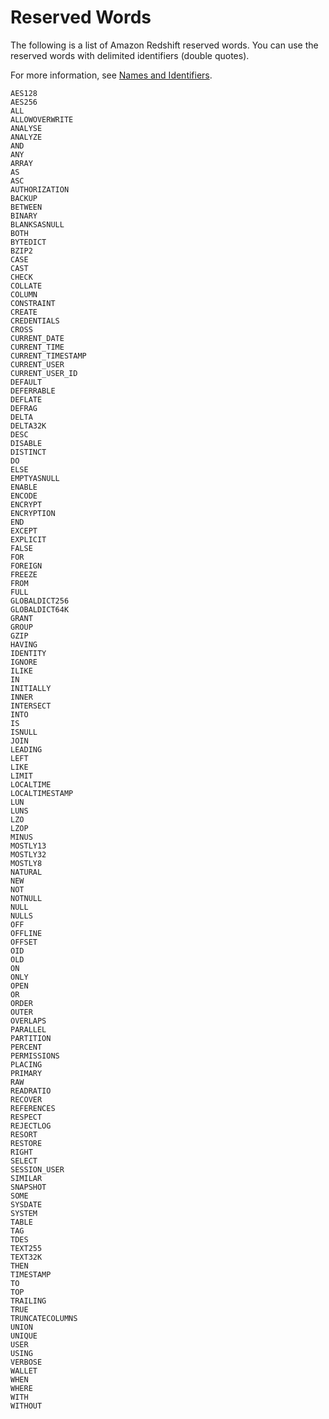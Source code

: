 # Reserved Words<a name="r_pg_keywords"></a>

The following is a list of Amazon Redshift reserved words\. You can use the reserved words with delimited identifiers \(double quotes\)\.

For more information, see [Names and Identifiers](r_names.md)\. 

```
AES128
AES256
ALL
ALLOWOVERWRITE
ANALYSE
ANALYZE
AND
ANY
ARRAY
AS
ASC
AUTHORIZATION
BACKUP
BETWEEN
BINARY
BLANKSASNULL
BOTH
BYTEDICT
BZIP2
CASE
CAST
CHECK
COLLATE
COLUMN
CONSTRAINT
CREATE
CREDENTIALS
CROSS
CURRENT_DATE
CURRENT_TIME
CURRENT_TIMESTAMP
CURRENT_USER
CURRENT_USER_ID
DEFAULT
DEFERRABLE
DEFLATE
DEFRAG
DELTA
DELTA32K
DESC
DISABLE
DISTINCT
DO
ELSE
EMPTYASNULL
ENABLE
ENCODE
ENCRYPT     
ENCRYPTION
END
EXCEPT
EXPLICIT
FALSE
FOR
FOREIGN
FREEZE
FROM
FULL
GLOBALDICT256
GLOBALDICT64K
GRANT
GROUP
GZIP
HAVING
IDENTITY
IGNORE
ILIKE
IN
INITIALLY
INNER
INTERSECT
INTO
IS
ISNULL
JOIN
LEADING
LEFT
LIKE
LIMIT
LOCALTIME
LOCALTIMESTAMP
LUN
LUNS
LZO
LZOP
MINUS
MOSTLY13
MOSTLY32
MOSTLY8
NATURAL
NEW
NOT
NOTNULL
NULL
NULLS
OFF
OFFLINE
OFFSET
OID
OLD
ON
ONLY
OPEN
OR
ORDER
OUTER
OVERLAPS
PARALLEL
PARTITION
PERCENT
PERMISSIONS
PLACING
PRIMARY
RAW
READRATIO
RECOVER
REFERENCES
RESPECT
REJECTLOG
RESORT
RESTORE
RIGHT
SELECT
SESSION_USER
SIMILAR
SNAPSHOT 
SOME
SYSDATE
SYSTEM
TABLE
TAG
TDES
TEXT255
TEXT32K
THEN
TIMESTAMP
TO
TOP
TRAILING
TRUE
TRUNCATECOLUMNS
UNION
UNIQUE
USER
USING
VERBOSE
WALLET
WHEN
WHERE
WITH
WITHOUT
```